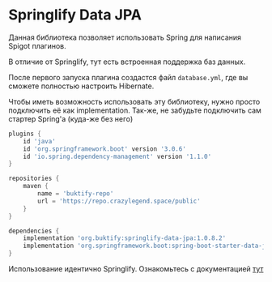 # Springlify Data JPA

Данная библиотека позволяет использовать Spring для написания Spigot плагинов.

В отличие от Springlify, тут есть встроенная поддержка баз данных.

После первого запуска плагина создастся файл `database.yml`, где вы сможете полностью настроить Hibernate.

Чтобы иметь возможность использовать эту библиотеку, нужно просто подключить её как implementation.
Так-же, не забудьте подключить сам стартер Spring'a (куда-же без него)

```groovy
plugins {
    id 'java'
    id 'org.springframework.boot' version '3.0.6'
    id 'io.spring.dependency-management' version '1.1.0'
}

repositories {
    maven {
        name = 'buktify-repo'
        url = 'https://repo.crazylegend.space/public'
    }
}

dependencies {
    implementation 'org.buktify:springlify-data-jpa:1.0.8.2'
    implementation 'org.springframework.boot:spring-boot-starter-data-jpa'
}
```

Использование идентично Springlify. Ознакомьтесь с документацией [тут](https://github.com/buktify/springlify)